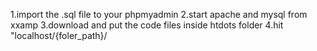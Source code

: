 1.import the .sql file to your phpmyadmin 2.start apache and mysql from xxamp 3.download and put the code files inside htdots folder 4.hit "localhost/{foler_path}/